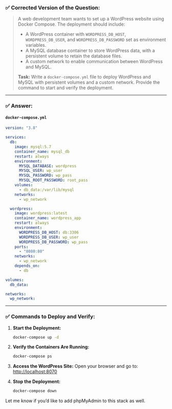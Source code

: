 ### ✅ Corrected Version of the Question:

> A web development team wants to set up a WordPress website using Docker Compose. The deployment should include:
>
> - A WordPress container with `WORDPRESS_DB_HOST`, `WORDPRESS_DB_USER`, and `WORDPRESS_DB_PASSWORD` set as environment variables.
> - A MySQL database container to store WordPress data, with a persistent volume to retain the database files.
> - A custom network to enable communication between WordPress and MySQL.
>
> **Task:**
> Write a `docker-compose.yml` file to deploy WordPress and MySQL with persistent volumes and a custom network.
> Provide the command to start and verify the deployment.

---

### ✅ Answer:

#### `docker-compose.yml`

```yaml
version: "3.8"

services:
  db:
    image: mysql:5.7
    container_name: mysql_db
    restart: always
    environment:
      MYSQL_DATABASE: wordpress
      MYSQL_USER: wp_user
      MYSQL_PASSWORD: wp_pass
      MYSQL_ROOT_PASSWORD: root_pass
    volumes:
      - db_data:/var/lib/mysql
    networks:
      - wp_network

  wordpress:
    image: wordpress:latest
    container_name: wordpress_app
    restart: always
    environment:
      WORDPRESS_DB_HOST: db:3306
      WORDPRESS_DB_USER: wp_user
      WORDPRESS_DB_PASSWORD: wp_pass
    ports:
      - "8080:80"
    networks:
      - wp_network
    depends_on:
      - db

volumes:
  db_data:

networks:
  wp_network:
```

---

### ✅ Commands to Deploy and Verify:

1. **Start the Deployment:**

   ```bash
   docker-compose up -d
   ```

2. **Verify the Containers Are Running:**

   ```bash
   docker-compose ps
   ```

3. **Access the WordPress Site:**
   Open your browser and go to: [http://localhost:8070](http://localhost:8080)

4. **Stop the Deployment:**

   ```bash
   docker-compose down
   ```

Let me know if you’d like to add phpMyAdmin to this stack as well.
